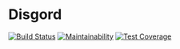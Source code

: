 # Disgord
[![Build Status](https://travis-ci.org/andersfylling/disgord.svg?branch=master)](https://travis-ci.org/andersfylling/disgord) [![Maintainability](https://api.codeclimate.com/v1/badges/687d02ca069eba704af9/maintainability)](https://codeclimate.com/github/andersfylling/disgord/maintainability) [![Test Coverage](https://api.codeclimate.com/v1/badges/687d02ca069eba704af9/test_coverage)](https://codeclimate.com/github/andersfylling/disgord/test_coverage)
